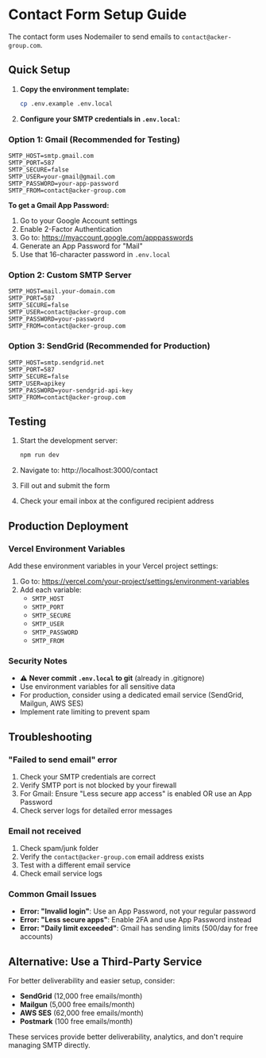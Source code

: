 # Contact Form Setup Guide

The contact form uses Nodemailer to send emails to `contact@acker-group.com`.

## Quick Setup

1. **Copy the environment template:**
   ```bash
   cp .env.example .env.local
   ```

2. **Configure your SMTP credentials in `.env.local`:**

### Option 1: Gmail (Recommended for Testing)

```env
SMTP_HOST=smtp.gmail.com
SMTP_PORT=587
SMTP_SECURE=false
SMTP_USER=your-gmail@gmail.com
SMTP_PASSWORD=your-app-password
SMTP_FROM=contact@acker-group.com
```

**To get a Gmail App Password:**
1. Go to your Google Account settings
2. Enable 2-Factor Authentication
3. Go to: https://myaccount.google.com/apppasswords
4. Generate an App Password for "Mail"
5. Use that 16-character password in `.env.local`

### Option 2: Custom SMTP Server

```env
SMTP_HOST=mail.your-domain.com
SMTP_PORT=587
SMTP_SECURE=false
SMTP_USER=contact@acker-group.com
SMTP_PASSWORD=your-password
SMTP_FROM=contact@acker-group.com
```

### Option 3: SendGrid (Recommended for Production)

```env
SMTP_HOST=smtp.sendgrid.net
SMTP_PORT=587
SMTP_SECURE=false
SMTP_USER=apikey
SMTP_PASSWORD=your-sendgrid-api-key
SMTP_FROM=contact@acker-group.com
```

## Testing

1. Start the development server:
   ```bash
   npm run dev
   ```

2. Navigate to: http://localhost:3000/contact

3. Fill out and submit the form

4. Check your email inbox at the configured recipient address

## Production Deployment

### Vercel Environment Variables

Add these environment variables in your Vercel project settings:

1. Go to: https://vercel.com/your-project/settings/environment-variables
2. Add each variable:
   - `SMTP_HOST`
   - `SMTP_PORT`
   - `SMTP_SECURE`
   - `SMTP_USER`
   - `SMTP_PASSWORD`
   - `SMTP_FROM`

### Security Notes

- ⚠️ **Never commit `.env.local` to git** (already in .gitignore)
- Use environment variables for all sensitive data
- For production, consider using a dedicated email service (SendGrid, Mailgun, AWS SES)
- Implement rate limiting to prevent spam

## Troubleshooting

### "Failed to send email" error

1. Check your SMTP credentials are correct
2. Verify SMTP port is not blocked by your firewall
3. For Gmail: Ensure "Less secure app access" is enabled OR use an App Password
4. Check server logs for detailed error messages

### Email not received

1. Check spam/junk folder
2. Verify the `contact@acker-group.com` email address exists
3. Test with a different email service
4. Check email service logs

### Common Gmail Issues

- **Error: "Invalid login"**: Use an App Password, not your regular password
- **Error: "Less secure apps"**: Enable 2FA and use App Password instead
- **Error: "Daily limit exceeded"**: Gmail has sending limits (500/day for free accounts)

## Alternative: Use a Third-Party Service

For better deliverability and easier setup, consider:

- **SendGrid** (12,000 free emails/month)
- **Mailgun** (5,000 free emails/month)
- **AWS SES** (62,000 free emails/month)
- **Postmark** (100 free emails/month)

These services provide better deliverability, analytics, and don't require managing SMTP directly.
